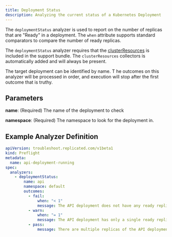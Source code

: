 ```yaml
---
title: Deployment Status
description: Analyzing the current status of a Kubernetes Deployment
---
```


The `deploymentStatus` analyzer is used to report on the number of replicas that are "Ready" in a deployment.
The `when` attribute supports standard comparators to compare the number of ready replicas.

The `deploymentStatus` analyzer requires that the [clusterResources](https://troubleshoot.sh/collect/cluster-resources) is included in the support bundle.
The `clusterResources` collectors is automatically added and will always be present.

The target deployment can be identified by name. T
he outcomes on this analyzer will be processed in order, and execution will stop after the first outcome that is truthy.

## Parameters

**name**: (Required) The name of the deployment to check

**namespace**: (Required) The namespace to look for the deployment in.

## Example Analyzer Definition

```yaml
apiVersion: troubleshoot.replicated.com/v1beta1
kind: Preflight
metadata:
  name: api-deployment-running
spec:
  analyzers:
    - deploymentStatus:
        name: api
        namespace: default
        outcomes:
          - fail:
              when: "< 1"
              message: The API deployment does not have any ready replicas.
          - warn:
              when: "= 1"
              message: The API deployment has only a single ready replica.
          - pass:
              message: There are multiple replicas of the API deployment ready.
```
